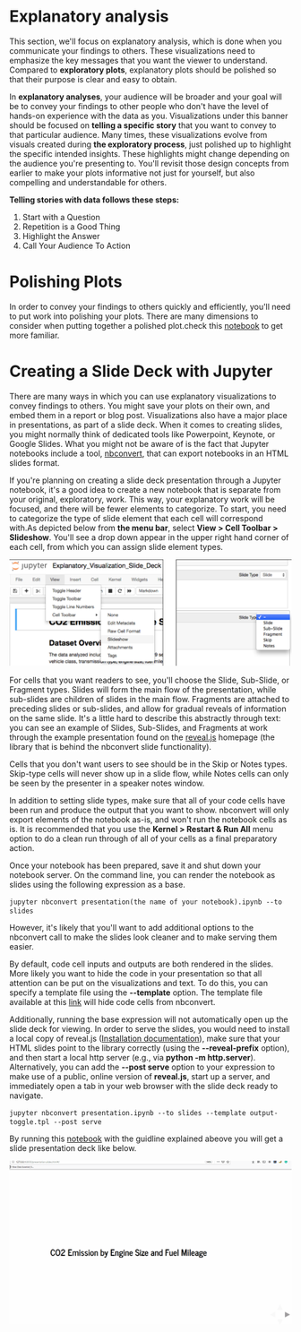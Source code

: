 
# Explanatory analysis


This section, we'll focus on explanatory analysis, which is done when you communicate your findings to others.
These visualizations need to emphasize the key messages that you want the viewer to understand. Compared to **exploratory plots**, explanatory plots should be polished
so that their purpose is clear and easy to obtain.

In **explanatory analyses**, your audience will be broader and your goal will be to convey your findings to other people who don't have the level of hands-on experience with the data as you. Visualizations under this banner should be focused on **telling a specific story** that you want to convey to that particular audience. Many times, these visualizations evolve from visuals created during **the exploratory process**, just polished up to highlight the specific intended insights. These highlights might change depending on the audience you're presenting to. You'll revisit those design concepts from earlier to make your plots informative not just for yourself, but also compelling and understandable for others.

**Telling stories with data follows these steps:**

1. Start with a Question
2.  Repetition is a Good Thing
3.  Highlight the Answer
4.  Call Your Audience To Action

# Polishing Plots

In order to convey your findings to others quickly and efficiently, you'll need to put work into polishing your plots. There are many dimensions to consider when putting together a polished plot.check this [notebook](https://github.com/A2Amir/Data-Visualization-in-Data-Science-Process/blob/master/Code/Polishing%20Plots.ipynb) to get more familiar.

# Creating a Slide Deck with Jupyter


There are many ways in which you can use explanatory visualizations to convey findings to others. You might save your plots on their own, and embed them in a report or blog post. Visualizations also have a major place in presentations, as part of a slide deck. When it comes to creating slides, you might normally think of dedicated tools like Powerpoint, Keynote, or Google Slides. What you might not be aware of is the fact that Jupyter notebooks include a tool, [nbconvert](https://nbconvert.readthedocs.io/en/latest/), that can export notebooks in an HTML slides format. 

If you're planning on creating a slide deck presentation through a Jupyter notebook, it's a good idea to create a new notebook that is separate from your original, exploratory, work. This way, your explanatory work will be focused, and there will be fewer elements to categorize. To start, you need to categorize the type of slide element that each cell will correspond with.As depicted below from **the menu bar**, select **View > Cell Toolbar > Slideshow**. You'll see a drop down appear in the upper right hand corner of each cell, from which you can assign slide element types.

 
 <p align="right">
  <img src="../img/27.PNG" alt=""  >
 </p>
 
 For cells that you want readers to see, you'll choose the Slide, Sub-Slide, or Fragment types. Slides will form the main flow of the presentation, while sub-slides are children of slides in the main flow. Fragments are attached to preceding slides or sub-slides, and allow for gradual reveals of information on the same slide. It's a little hard to describe this abstractly through text: you can see an example of Slides, Sub-Slides, and Fragments at work through the example presentation found on the [reveal.js](https://revealjs.com/) homepage (the library that is behind the nbconvert slide functionality).

Cells that you don't want users to see should be in the Skip or Notes types. Skip-type cells will never show up in a slide flow, while Notes cells can only be seen by the presenter in a speaker notes window.


In addition to setting slide types, make sure that all of your code cells have been run and produce the output that you want to show. nbconvert will only export elements of the notebook as-is, and won't run the notebook cells as is. It is recommended that you use the **Kernel > Restart & Run All** menu option to do a clean run through of all of your cells as a final preparatory action.

Once your notebook has been prepared, save it and shut down your notebook server. On the command line, you can render the notebook as slides using the following expression as a base.

    jupyter nbconvert presentation(the name of your notebook).ipynb --to slides
    
However, it's likely that you'll want to add additional options to the nbconvert call to make the slides look cleaner and to make serving them easier.
 
By default, code cell inputs and outputs are both rendered in the slides. More likely you want to hide the code in your presentation so that all attention can be put on the visualizations and text. To do this, you can specify a template file using the **--template** option. The template file available at this [link](https://s3.amazonaws.com/video.udacity-data.com/topher/2018/March/5abe98f3_output-toggle/output-toggle.tpl) will hide code cells from nbconvert.
 
Additionally, running the base expression will not automatically open up the slide deck for viewing. In order to serve the slides, you would need to install a local copy of reveal.js ([Installation documentation](https://github.com/hakimel/reveal.js#installation)), make sure that your HTML slides point to the library correctly (using the **--reveal-prefix** option), and then start a local http server (e.g., via **python -m http.server**).  Alternatively, you can add the **--post serve** option to your expression to make use of a public, online version of **reveal.js**, start up a server, and immediately open a tab in your web browser with the slide deck ready to navigate.

    jupyter nbconvert presentation.ipynb --to slides --template output-toggle.tpl --post serve
    
By running this [notebook](https://github.com/A2Amir/Data-Visualization-in-Data-Science-Process/blob/master/Code/presentation.ipynb) with the guidline explained abeove you will get a slide presentation deck like below.

 
 <p align="right">
  <img src="../img/1.gif" alt=""  >
 </p>
